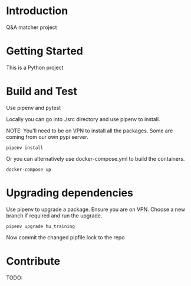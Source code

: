 # Introduction 
Q&A matcher project

# Getting Started
This is a Python project

# Build and Test
Use pipenv and pytest

Locally you can go into ./src directory and use pipenv to install.

NOTE: You'll need to be on VPN to install all the packages.  Some are coming from our own pypi server. 

```
pipenv install 
```

Or you can alternatively use docker-compose.yml to build the containers. 

```
docker-compose up
```

# Upgrading dependencies
Use pipenv to upgrade a package.  Ensure you are on VPN.  Choose a new branch if required and run the upgrade.

```
pipenv upgrade hu_training
```

Now commit the changed pipfile.lock to the repo

# Contribute
TODO: